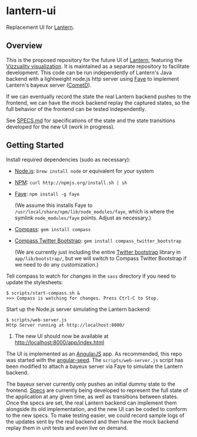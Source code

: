 # lantern-ui

Replacement UI for [Lantern](https://github.com/getlantern/lantern).

## Overview

This is the proposed repository for the future UI of
[Lantern](https://github.com/getlantern/lantern), featuring the [Vizzuality
visualization](http://vizzuality.github.com/lantern/). It is maintained as
a separate repository to facilitate development. This code can be run
independently of Lantern's Java backend with a lightweight node.js http server
using [Faye](http://faye.jcoglan.com/) to implement Lantern's bayeux server
([CometD](http://cometd.org/)).

If we can eventually record the state the real Lantern backend pushes to the
frontend, we can have the mock backend replay the captured states, so the full
behavior of the frontend can be tested independently.

See [SPECS.md](https://github.com/getlantern/lantern-ui/blob/master/SPECS.md)
for specifications of the state and the state transitions developed for the new
UI (work in progress).


## Getting Started

Install required dependencies (sudo as necessary):

* [Node.js](http://nodejs.org/): `brew install node` or equivalent for your
  system

* [NPM](http://npmjs.org/): `curl http://npmjs.org/install.sh | sh`

* [Faye](http://faye.jcoglan.com/): `npm install -g faye`

  (We assume this installs Faye to
  `/usr/local/share/npm/lib/node_modules/faye`, which is where the symlink
  `node_modules/faye` points. Adjust as necessary.)

* [Compass](http://compass-style.org/): `gem install compass`
  
* [Compass Twitter Bootstrap](https://github.com/vwall/compass-twitter-bootstrap):
  `gem install compass_twitter_bootstrap`

  (We are currently just including the entire
  [Twitter bootstrap](http://twitter.github.com/bootstrap/) library in
  `app/lib/bootstrap/`, but we will switch to Compass Twitter Bootstrap if
  we need to do any customization.)

Tell compass to watch for changes in the `sass` directory if you need to update
the stylesheets:

    $ scripts/start-compass.sh &
    >>> Compass is watching for changes. Press Ctrl-C to Stop.


Start up the Node.js server simulating the Lantern backend:

    $ scripts/web-server.js
    Http Server running at http://localhost:8000/

1. The new UI should now be available at
   [http://localhost:8000/app/index.html](http://localhost:8000/app/index.html)


The UI is implemented as an [AngularJS](http://angularjs.org) app. As
recommended, this repo was started with the
[angular-seed](https://github.com/angular/angular-seed). The
`scripts/web-server.js` script has been modified to attach a bayeux server
via Faye to simulate the Lantern backend.

The bayeux server currently only pushes an initial dummy state to the frontend.
[Specs](https://github.com/getlantern/lantern-ui/blob/master/SPECS.md) are
currently being developed to represent the full state of the application at any
given time, as well as transitions between states. Once the specs are set, the
real Lantern backend can implement them alongside its old implementation, and
the new UI can be coded to conform to the new specs. To make testing easier, we
could record sample logs of the updates sent by the real backend and then have
the mock backend replay them in unit tests and even live on demand.
